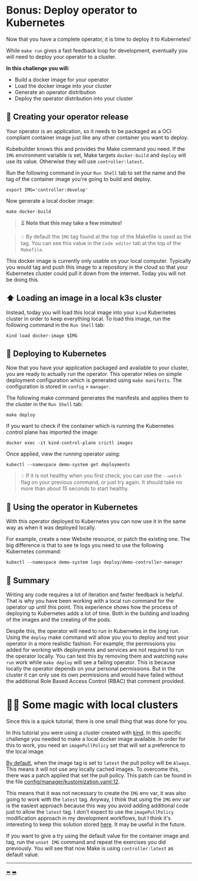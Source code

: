 # Bonus: Deploy operator to Kubernetes

Now that you have a complete operator, it is time to deploy it to Kubernetes!

While `make run` gives a fast feedback loop for development, eventually you will need to deploy your operator to a cluster.

**In this challenge you will:**

* Build a docker image for your operator
* Load the docker image into your cluster
* Generate an operator distribution
* Deploy the operator distribution into your cluster

## 🎁 Creating your operator release

Your operator is an application, so it needs to be packaged as a OCI compliant container image just like any other container you want to deploy.

Kubebuilder knows this and provides the Make command you need. If the `IMG` environment variable is set, Make targets `docker-build` and `deploy` will use its value. Otherwise they will use `controller:latest`.

Run the following command in your `Run Shell` tab to set the name and the tag of the container image you're going to build and deploy.

```
export IMG='controller:develop'

```

Now generate a local docker image:

```
make docker-build
```

> ⏳ **Note that this may take a few minutes!**

> 💡 By default the `IMG` tag found at the top of the Makefile is used as the tag. You can see this value in the `Code editor` tab at the top of the `Makefile`.

This docker image is currently only usable on your local computer. Typically you would tag and push this image to a repository in the cloud so that your Kubernetes cluster could pull it down from the internet. Today you will not be doing this.

## ⬆️ Loading an image in a local k3s cluster

Instead, today you will load this local image into your `kind` Kubernetes cluster in order to keep everything local. To load this image, run the following command in the `Run Shell` tab:

```
kind load docker-image $IMG
```

## 🛫 Deploying to Kubernetes

Now that you have your application packaged and available to your cluster, you are ready to actually run the operator. This operator relies on simple deployment configuration which is generated using `make manifests`. The configuration is stored in `config` > `manager`.

The following make command generates the manifests and applies them to the cluster in the `Run Shell` tab:

```
make deploy
```

If you want to check if the container which is running the Kubernetes control plane has imported the image:

```
docker exec -it kind-control-plane crictl images
```

Once applied, view the running operator using:

```
kubectl --namespace demo-system get deployments
```

> 💡 If it is not healthy when you first check, you can use the `--watch` flag on your previous command, or just try again. It should take no more than about 15 seconds to start healthy.

## 🛝 Using the operator in Kubernetes

With this operator deployed to Kubernetes you can now use it in the same way as when it was deployed locally.

For example, create a new Website resource, or patch the existing one. The big difference is that to see te logs you need to use the following Kubernetes command:

```
kubectl --namespace demo-system logs deploy/demo-controller-manager
```

## 📕 Summary

Writing any code requires a lot of iteration and faster feedback is helpful. That is why you have been working with a local run command for the operator up until this point. This experience shows how the process of deploying to Kubernetes adds a lot of time. Both in the building and loading of the images and the creating of the pods.

Despite this, the operator will need to run in Kubernetes in the long run. Using the `deploy` make command will allow you you to deploy and test your operator in a more realistic fashion. For example, the permissions you added for working with deployments and services are not required to run the operator locally. You can test this by removing them and watching `make run` work while `make deploy` will see a failing operator. This is because locally the operator depends on your personal permissions. But in the cluster it can only use its own permissions and would have failed without the additional Role Based Access Control (RBAC) that comment provided.

# 🧞‍♀️ Some magic with local clusters

Since this is a quick tutorial, there is one small thing that was done for you.

In this tutorial you were using a cluster created with [kind](https://kind.sigs.k8s.io/). In this specific challenge you needed to make a local docker image available. In order for this to work, you need an `imagePullPolicy` set that will set a preference to the local image.

[By default](https://kubernetes.io/docs/concepts/containers/images/#imagepullpolicy-defaulting), when the image tag is set to `latest` the pull policy will be `Always`. This means it will not use any locally cached images. To overcome this, there was a patch applied that set the pull policy. This patch can be found in the file [config/manager/kustomization.yaml:12](demo/config/manager/kustomization.yaml).

This means that it was not necessary to create the `IMG` env var, it was also going to work with the `latest` tag. Anyway, I think that using the `IMG` env var is the easiest approach because this way you avoid adding additional code just to allow the `latest` tag. I don't expect to use the `imagePullPolicy` modification approach in my development workflows, but I think it's interesting to keep this solution stored [here](demo/config/manager/kustomization.yaml). It may be useful in the future.

If you want to give a try using the default value for the container image and tag, run the `unset IMG` command and repeat the exercises you did previously. You will see that now Make is using `controller:latest` as default value.

<hr>
<a href="../11-delete-a-website-deployment/">⬅️</a>
<a href="../../../">➡️</a>
